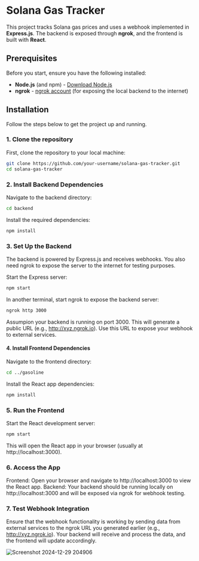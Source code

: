 # Solana Gas Tracker

This project tracks Solana gas prices and uses a webhook implemented in **Express.js**. The backend is exposed through **ngrok**, and the frontend is built with **React**.

## Prerequisites

Before you start, ensure you have the following installed:

- **Node.js** (and npm) - [Download Node.js](https://nodejs.org/)
- **ngrok** - [ngrok account](https://ngrok.com/) (for exposing the local backend to the internet)

## Installation

Follow the steps below to get the project up and running.

### 1. Clone the repository

First, clone the repository to your local machine:

```bash
git clone https://github.com/your-username/solana-gas-tracker.git
cd solana-gas-tracker
```


### 2. Install Backend Dependencies

Navigate to the backend directory:

```bash
cd backend
```

Install the required dependencies:

```bash
npm install
```

### 3. Set Up the Backend
The backend is powered by Express.js and receives webhooks. You also need ngrok to expose the server to the internet for testing purposes.

Start the Express server:

```bash
npm start
```

In another terminal, start ngrok to expose the backend server:

```bash
ngrok http 3000
```
Assumpion your backend is running on port 3000.
This will generate a public URL (e.g., http://xyz.ngrok.io). Use this URL to expose your webhook to external services.

#### 4. Install Frontend Dependencies
Navigate to the frontend directory:

```bash
cd ../gasoline
```

Install the React app dependencies:

```bash
npm install
```

### 5. Run the Frontend

Start the React development server:

```bash
npm start
```
This will open the React app in your browser (usually at http://localhost:3000).

### 6. Access the App
Frontend: Open your browser and navigate to http://localhost:3000 to view the React app.
Backend: Your backend should be running locally on http://localhost:3000 and will be exposed via ngrok for webhook testing.

### 7. Test Webhook Integration
Ensure that the webhook functionality is working by sending data from external services to the ngrok URL you generated earlier (e.g., http://xyz.ngrok.io). Your backend will receive and process the data, and the frontend will update accordingly.

![Screenshot 2024-12-29 204906](https://github.com/user-attachments/assets/b3158a9d-0229-410c-bf25-cd89760f6dcd)


